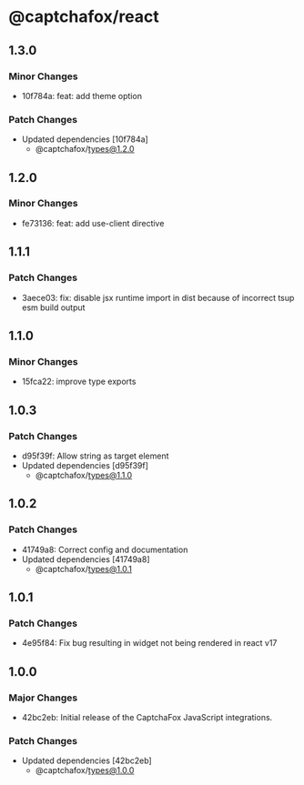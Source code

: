 # @captchafox/react

## 1.3.0

### Minor Changes

- 10f784a: feat: add theme option

### Patch Changes

- Updated dependencies [10f784a]
  - @captchafox/types@1.2.0

## 1.2.0

### Minor Changes

- fe73136: feat: add use-client directive

## 1.1.1

### Patch Changes

- 3aece03: fix: disable jsx runtime import in dist because of incorrect tsup esm build output

## 1.1.0

### Minor Changes

- 15fca22: improve type exports

## 1.0.3

### Patch Changes

- d95f39f: Allow string as target element
- Updated dependencies [d95f39f]
  - @captchafox/types@1.1.0

## 1.0.2

### Patch Changes

- 41749a8: Correct config and documentation
- Updated dependencies [41749a8]
  - @captchafox/types@1.0.1

## 1.0.1

### Patch Changes

- 4e95f84: Fix bug resulting in widget not being rendered in react v17

## 1.0.0

### Major Changes

- 42bc2eb: Initial release of the CaptchaFox JavaScript integrations.

### Patch Changes

- Updated dependencies [42bc2eb]
  - @captchafox/types@1.0.0
